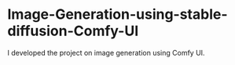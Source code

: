 # Image-Generation-using-stable-diffusion-Comfy-UI
I developed the project on image generation using Comfy UI.
